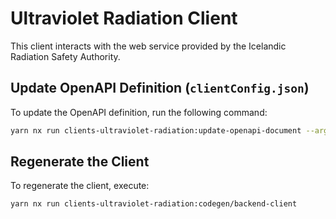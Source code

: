 # Ultraviolet Radiation Client

This client interacts with the web service provided by the Icelandic Radiation Safety Authority.

## Update OpenAPI Definition (`clientConfig.json`)

To update the OpenAPI definition, run the following command:

```bash
yarn nx run clients-ultraviolet-radiation:update-openapi-document --args="--apiKey=INSERT_API_KEY_HERE"
```

## Regenerate the Client

To regenerate the client, execute:

```bash
yarn nx run clients-ultraviolet-radiation:codegen/backend-client
```
